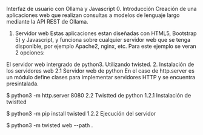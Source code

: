 Interfaz de usuario con Ollama y Javascript
0. Introducción
Creación de una aplicaciones web que realizan consultas a modelos de lenguaje largo mediante la API REST de Ollama.

1. Servidor web
Estas aplicaciones estan diseñadas con HTML5, Bootstrap 5) y Javascript, y funciona sobre cualquier servidor web que se tenga disponible, por ejemplo Apache2, nginx, etc. Para este ejemplo se veran 2 opciones:

El servidor web intergrado de python3.
Utilizando twisted.
2. Instalación de los servidores web
2.1 Servidor web de python
En el caso de http.server es un módulo define clases para implementar servidores HTTP y se encuentra presintalada.

$ python3 -m http.server 8080
2.2 Twistted de python
1.2.1 Instalación de twistted

$ python3 -m pip install twisted
1.2.2 Ejecución del servidor

$ python3 -m twisted web --path .

